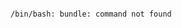 <!-- layout:code post: 2040-09-26-whenever-errors_problem -->

```

/bin/bash: bundle: command not found

```
